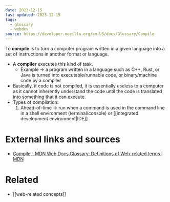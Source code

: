 ```yaml
---
date: 2023-12-15
last updated: 2023-12-15
tags:
  - glossary
  - webdev
source: https://developer.mozilla.org/en-US/docs/Glossary/Compile
---
```


To **compile** is to turn a computer program written in a given language into a set of instructions in another format or language.
- A **compiler** executes this kind of task.
	- Example → a program written in a language such as C++, Rust, or Java is turned into executable/runnable code, or binary/machine code by a compiler
- Basically, if code is not compiled, it is essentially useless to a computer as it cannot inherently understand the code until the code is translated into something that it can execute.
- Types of compilation:
	1. Ahead-of-time → run when a command is used in the command line in a shell environment (terminal/console) or [[integrated development environment|IDE]]

# External links and sources
- [Compile - MDN Web Docs Glossary: Definitions of Web-related terms | MDN](https://developer.mozilla.org/en-US/docs/Glossary/Compile)
# Related
- [[web-related concepts]]